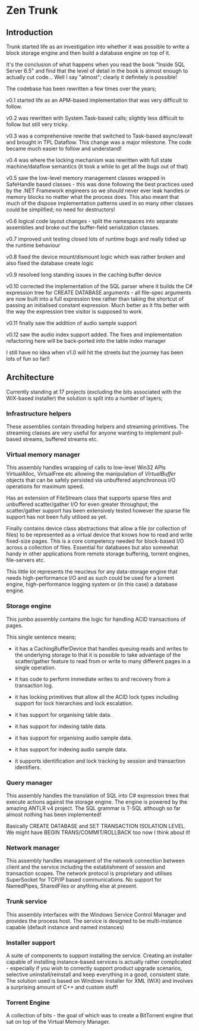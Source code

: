 # Zen Trunk
## Introduction

Trunk started life as an investigation into whether it was possible to write a block storage engine and then build a database engine on top of it.

It's the conclusion of what happens when you read the book "Inside SQL Server 6.5" and find that the level of detail in the book is almost enough to actually cut code... Well I say "almost"; clearly it definitely is possible!

The codebase has been rewritten a few times over the years;

v0.1 started life as an APM-based implementation that was very difficult to follow. 

v0.2 was rewritten with System.Task-based calls; slightly less difficult to follow but still very tricky.

v0.3 was a comprehensive rewrite that switched to Task-based async/await and brought in TPL Dataflow. This change was a major milestone. The code became much easier to follow and understand!

v0.4 was where the locking mechanism was rewritten with full state machine/dataflow semantics (it took a while to get all the bugs out of that)

v0.5 saw the low-level memory management classes wrapped in SafeHandle based classes - this was done following the best practices used by the .NET Framework engineers so we _should_ never
ever leak handles or memory blocks no matter what the process does. This also meant that much of the dispose implementation patterns used in so many other classes could be simplified; no need for destructors!

v0.6 logical code layout changes - split the namespaces into separate assemblies and broke out the buffer-field serialization classes.

v0.7 improved unit testing closed lots of runtime bugs and really tidied up the runtime behaviour

v0.8 fixed the device mount/dismount logic which was rather broken and also fixed the database create logic

v0.9 resolved long standing issues in the caching buffer device

v0.10 corrected the implementation of the SQL parser where it builds the C# expression tree for CREATE DATABASE arguments - all file-spec arguments are now built into a full expression tree rather than taking
the shortcut of passing an initialised constant expression. Much better as it fits better with the way the expression tree visitor is supposed to work.

v0.11 finally saw the addition of audio sample support

v0.12 saw the audio index support added. The fixes and implementation refactoring here will be back-ported into the table index manager

I still have no idea when v1.0 will hit the streets but the journey has been lots of fun so far!!

## Architecture

Currently standing at 17 projects (excluding the bits associated with the WiX-based installer) the solution is split into a number of layers;

### Infrastructure helpers
These assemblies contain threading helpers and streaming primitives. The streaming classes are very useful for anyone wanting to implement pull-based streams, buffered streams etc.

### Virtual memory manager
This assembly handles wrapping of calls to low-level Win32 APIs VirtualAlloc, VirtualFree etc allowing the manipulation of *VirtualBuffer* objects that can be safely persisted via unbuffered asynchronous I/O operations for maximum speed.

Has an extension of FileStream class that supports sparse files and unbuffered scatter/gather I/O for even greater throughput; the scatter/gather support has been extensively tested however the sparse file support has not been fully utilised as yet.

Finally contains device class abstractions that allow a file (or collection of files) to be represented as a virtual device that knows how to read and write fixed-size pages. This is a core competency needed for block-based I/O across a collection of files.
Essential for databases but also somewhat handy in other applications from remote storage buffering, torrent engines, file-servers etc.

This little lot represents the neucleus for any data-storage engine that needs high-performance I/O and as such could be used for a torrent engine, high-performance logging system or (in this case) a database engine.

### Storage engine
This jumbo assembly contains the logic for handling ACID transactions of pages.

This single sentence means;

* it has a CachingBufferDevice that handles queuing reads and writes to the underlying storage to that it is possible to take advantage of the scatter/gather feature to read from or write to many different pages in a single operation.

* it has code to perform immediate writes to and recovery from a transaction log.

* it has locking primitives that allow all the ACID lock types including support for lock hierarchies and lock escalation.

* it has support for organising table data.

* it has support for indexing table data.

* it has support for organising audio sample data.

* it has support for indexing audio sample data.

* it supports identification and lock tracking by session and transaction identifiers.

### Query manager
This assembly handles the translation of SQL into C# expression trees that execute actions against the storage engine. The engine is powered by the amazing ANTLR v4 project. The SQL grammar is T-SQL although so far almost nothing has been implemented!

Basically CREATE DATABASE and SET TRANSACTION ISOLATION LEVEL. We might have BEGIN TRANS/COMMIT/ROLLBACK too now I think about it!

### Network manager
This assembly handles management of the network connection between client and the service including the establishment of session and transaction scopes. The network protocol is proprietary and utilises SuperSocket for TCP/IP based communications. No support for NamedPipes, SharedFiles or anything else at present.

### Trunk service
This assembly interfaces with the Windows Service Control Manager and provides the process host. The service is designed to be multi-instance capable (default instance and named instances)

### Installer support
A suite of components to support installing the service. Creating an installer capable of installing instance-based services is actually rather complicated - especially if you wish to 
correctly support product upgrade scenarios, selective uninstall/reinstall and keep everything in a good, consistent state. 
The solution used is based on Windows Installer for XML (WiX) and involves a surprising amount of C++ and custom stuff!

### Torrent Engine
A collection of bits - the goal of which was to create a BitTorrent engine that sat on top of the Virtual Memory Manager.

